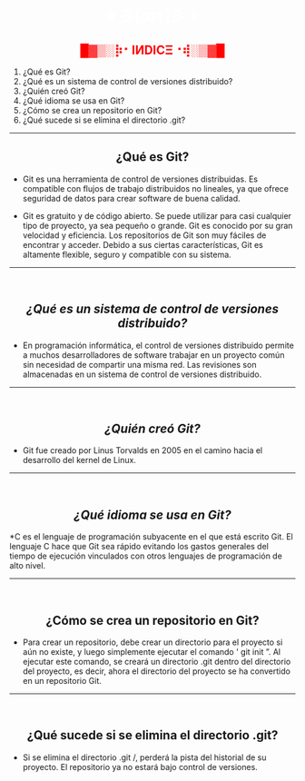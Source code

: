 # <center><span style = "color:white">★彡[ɢɪᴛ]彡★


## <center> <span style = "color:red"> █▓▒­░⡷⠂IИDICΞ⠐⢾░▒▓█ </span>

1. ¿Qué es Git?
2. ¿Qué es un sistema de control de versiones distribuido?
3. ¿Quién creó Git?
4. ¿Qué idioma se usa en Git?
5. ¿Cómo se crea un repositorio en Git?
6. ¿Qué sucede si se elimina el directorio .git?

<hr>

## <center> **¿Qué es Git?**
* Git es una herramienta de control de versiones distribuidas. Es compatible con flujos de trabajo distribuidos no lineales, ya que ofrece seguridad de datos para crear software de buena calidad.

* Git es gratuito y de código abierto. Se puede utilizar para casi cualquier tipo de proyecto, ya sea pequeño o grande. Git es conocido por su gran velocidad y eficiencia. Los repositorios de Git son muy fáciles de encontrar y acceder. Debido a sus ciertas características, Git es altamente flexible, seguro y compatible con su sistema.

<hr>
<br>

## <center> ***¿Qué es un sistema de control de versiones distribuido?***
* En programación informática, el control de versiones distribuido permite a muchos desarrolladores de software trabajar en un proyecto común sin necesidad de compartir una misma red. Las revisiones son almacenadas en un sistema de control de versiones distribuido.

<hr>
<br>

## <center> ***¿Quién creó Git?***
* Git fue creado por Linus Torvalds en 2005 en el camino hacia el desarrollo del kernel de Linux.

<hr>
<br>

## <center> ***¿Qué idioma se usa en Git?***
*C es el lenguaje de programación subyacente en el que está escrito Git. El lenguaje C hace que Git sea rápido evitando los gastos generales del tiempo de ejecución vinculados con otros lenguajes de programación de alto nivel.

<hr>
<br>

## <center> **¿Cómo se crea un repositorio en Git?**
* Para crear un repositorio, debe crear un directorio para el proyecto si aún no existe, y luego simplemente ejecutar el comando ' git init ”. Al ejecutar este comando, se creará un directorio .git dentro del directorio del proyecto, es decir, ahora el directorio del proyecto se ha convertido en un repositorio Git.

<hr>
<br>

## <center> **¿Qué sucede si se elimina el directorio .git?**
 * Si se elimina el directorio .git /, perderá la pista del historial de su proyecto. El repositorio ya no estará bajo control de versiones.


 